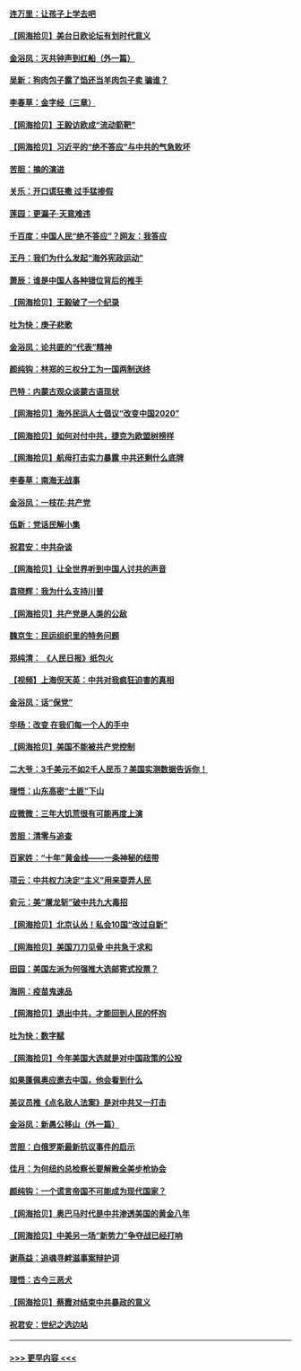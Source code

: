 #### [连万里：让孩子上学去吧](../pages/nsc993/n12385309.md?t=09081051) 
#### [【网海拾贝】美台日欧论坛有划时代意义](../pages/nsc993/n12385232.md?t=09081051) 
#### [金浴凤：灭共钟声到红船（外一篇）](../pages/nsc993/n12385154.md?t=09081051) 
#### [吴新：狗肉包子露了馅还当羊肉包子卖 骗谁？](../pages/nsc993/n12385133.md?t=09081051) 
#### [李春草：金字经（三章）](../pages/nsc993/n12383691.md?t=09081051) 
#### [【网海拾贝】王毅访欧成“流动箭靶”](../pages/nsc993/n12383338.md?t=09081051) 
#### [【网海拾贝】习近平的“绝不答应”与中共的气急败坏](../pages/nsc993/n12382819.md?t=09081051) 
#### [苦胆：摘的演进](../pages/nsc993/n12382619.md?t=09081051) 
#### [关乐：开口谎狂撒 过手猛掺假](../pages/nsc993/n12382604.md?t=09081051) 
#### [莲园：更漏子‧天意难违](../pages/nsc993/n12382598.md?t=09081051) 
#### [千百度：中国人民“绝不答应”？网友：我答应](../pages/nsc993/n12382024.md?t=09081051) 
#### [王丹：我们为什么发起“海外宪政运动”](../pages/nsc993/n12380286.md?t=09081051) 
#### [萧辰：谁是中国人各种错位背后的推手](../pages/nsc993/n12379800.md?t=09081051) 
#### [【网海拾贝】王毅破了一个纪录](../pages/nsc993/n12379251.md?t=09081051) 
#### [吐为快：庚子悲歌](../pages/nsc993/n12378821.md?t=09081051) 
#### [金浴凤：论共匪的“代表”精神](../pages/nsc993/n12377546.md?t=09081051) 
#### [颜纯钩：林郑的三权分工为一国两制送终](../pages/nsc993/n12377306.md?t=09081051) 
#### [巴特：内蒙古观众谈蒙古语现状](../pages/nsc993/n12376923.md?t=09081051) 
#### [【网海拾贝】海外民运人士倡议“改变中国2020”](../pages/nsc993/n12376682.md?t=09081051) 
#### [【网海拾贝】如何对付中共，捷克为欧盟树榜样](../pages/nsc993/n12374209.md?t=09081051) 
#### [【网海拾贝】航母打击实力暴露 中共还剩什么底牌](../pages/nsc993/n12371825.md?t=09081051) 
#### [李春草：南海无战事](../pages/nsc993/n12371159.md?t=09081051) 
#### [金浴凤：一枝花·共产党](../pages/nsc993/n12368757.md?t=09081051) 
#### [伍新：党话民解小集](../pages/nsc993/n12366907.md?t=09081051) 
#### [祝君安：中共杂谈](../pages/nsc993/n12366076.md?t=09081051) 
#### [【网海拾贝】让全世界听到中国人讨共的声音](../pages/nsc993/n12365569.md?t=09081051) 
#### [袁晓辉：我为什么支持川普](../pages/nsc993/n12362670.md?t=09081051) 
#### [【网海拾贝】共产党是人类的公敌](../pages/nsc993/n12363182.md?t=09081051) 
#### [魏京生：民运组织里的特务问题](../pages/nsc993/n12363010.md?t=09081051) 
#### [郑纯清： 《人民日报》纸包火](../pages/nsc993/n12362706.md?t=09081051) 
#### [【视频】上海倪天英：中共对我疯狂迫害的真相](../pages/nsc993/n12356341.md?t=09081051) 
#### [金浴凤：话“保党”](../pages/nsc993/n12361867.md?t=09081051) 
#### [华旸：改变 在我们每一个人的手中](../pages/nsc993/n12361774.md?t=09081051) 
#### [【网海拾贝】美国不能被共产党控制](../pages/nsc993/n12360271.md?t=09081051) 
#### [二大爷：3千美元不如2千人民币？美国实测数据告诉你！](../pages/nsc993/n12358563.md?t=09081051) 
#### [理悟：山东高密“土匪”下山](../pages/nsc993/n12358535.md?t=09081051) 
#### [应微微：三年大饥荒很有可能再度上演](../pages/nsc993/n12358523.md?t=09081051) 
#### [苦胆：清零与追查](../pages/nsc993/n12358501.md?t=09081051) 
#### [百家姓：“十年”黄金线——一条神秘的纽带](../pages/nsc993/n12358319.md?t=09081051) 
#### [项云：中共权力决定“主义”用来耍弄人民](../pages/nsc993/n12358172.md?t=09081051) 
#### [俞元：美“屠龙斩”破中共九大毒招](../pages/nsc993/n12357822.md?t=09081051) 
#### [【网海拾贝】北京认怂！私会10国“改过自新”](../pages/nsc993/n12357784.md?t=09081051) 
#### [【网海拾贝】美国刀刀见骨 中共急于求和](../pages/nsc993/n12355511.md?t=09081051) 
#### [田园：美国左派为何强推大选邮寄式投票？](../pages/nsc993/n12352963.md?t=09081051) 
#### [海网：疫苗鬼速品](../pages/nsc993/n12354438.md?t=09081051) 
#### [【网海拾贝】退出中共，才能回到人民的怀抱](../pages/nsc993/n12352634.md?t=09081051) 
#### [吐为快：数字赋](../pages/nsc993/n12352317.md?t=09081051) 
#### [【网海拾贝】今年美国大选就是对中国政策的公投](../pages/nsc993/n12350973.md?t=09081051) 
#### [如果蓬佩奥应邀去中国，他会看到什么](../pages/nsc993/n12350945.md?t=09081051) 
#### [美议员推《点名敌人法案》是对中共又一打击](../pages/nsc993/n12350765.md?t=09081051) 
#### [金浴凤：新愚公移山（外一篇）](../pages/nsc993/n12350253.md?t=09081051) 
#### [苦胆：白俄罗斯最新抗议事件的启示](../pages/nsc993/n12349989.md?t=09081051) 
#### [佳月：为何纽约总检察长要解散全美步枪协会](../pages/nsc993/n12349939.md?t=09081051) 
#### [颜纯钩：一个谎言帝国不可能成为现代国家？](../pages/nsc993/n12349898.md?t=09081051) 
#### [【网海拾贝】奥巴马时代是中共渗透美国的黄金八年](../pages/nsc993/n12349284.md?t=09081051) 
#### [【网海拾贝】中美另一场“新势力”争夺战已经打响](../pages/nsc993/n12346998.md?t=09081051) 
#### [谢燕益：追魂寻衅滋事案辩护词](../pages/nsc993/n12346892.md?t=09081051) 
#### [理悟：古今三恶犬](../pages/nsc993/n12345190.md?t=09081051) 
#### [【网海拾贝】蔡霞对结束中共暴政的意义](../pages/nsc993/n12344263.md?t=09081051) 
#### [祝君安：世纪之选边站](../pages/nsc993/n12342382.md?t=09081051) 

----
#### [ >>> 更早内容 <<< ](../indexes/nsc993-earlier.md)
